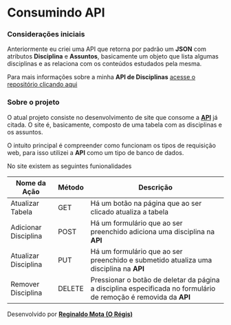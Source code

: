 # Consumindo API

### Considerações iniciais
Anteriormente eu criei uma API que retorna por padrão um **JSON** com atributos **Disciplina** e **Assuntos**, basicamente um objeto que lista algumas disciplinas e as relaciona com os conteúdos estudados pela mesma.

Para mais informações sobre a minha **API de Disciplinas** [acesse o repositório clicando aqui](https://github.com/Regijur/Implementando-API-de-Disciplinas-e-Assuntos-e-Rotas-do-Servidor)

### Sobre o projeto
O atual projeto consiste no desenvolvimento de site que consome a [**API**](https://github.com/Regijur/Implementando-API-de-Disciplinas-e-Assuntos-e-Rotas-do-Servidor) já citada. O site é, basicamente, composto de uma tabela com as disciplinas e os assuntos.

O intuito principal é compreender como funcionam os tipos de requisição web, para isso utilizei a **API** como um tipo de banco de dados.

No site existem as seguintes funionalidades

Nome da Ação|Método|Descrição
------------|-----|----
Atualizar Tabela|GET|Há um botão na página que ao ser clicado atualiza a tabela
Adicionar Disciplina|POST|Há um formulário que ao ser preenchido adiciona uma disciplina na **API**
Atualizar Disciplina|PUT|Há um formulário que ao ser preenchido e submetido atualiza uma disciplina na **API**
Remover Disciplina | DELETE | Pressionar o botão de deletar da página a disciplina especificada no formulário de remoção é removida da **API**

Desenvolvido por [**Reginaldo Mota (O Régis)**](https://oregis.dev.br)